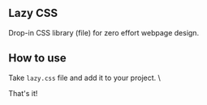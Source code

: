 Lazy CSS
---

Drop-in CSS library (file) for zero effort webpage design. 

## How to use

Take `lazy.css` file and add it to your project. \

That's it!
